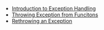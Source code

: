 
- [Introduction to Exception Handling](Exception_Handling_C-Cpp.md)
- [Throwing Exception from Funcitons](throwing-exceptions-from-functions.md)
- [Rethrowing an Exception](rethrowing-an-exception.md)
